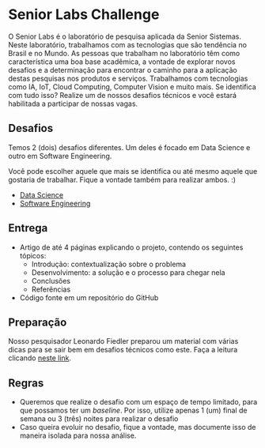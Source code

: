 # Senior Labs Challenge

O Senior Labs é o laboratório de pesquisa aplicada da Senior Sistemas. Neste laboratório, trabalhamos com as tecnologias que são tendência no Brasil e no Mundo.
As pessoas que trabalham no laboratório têm como característica uma boa base acadêmica, a vontade de explorar novos desafios e a determinação para encontrar o caminho para a aplicação destas pesquisas nos produtos e serviços.
Trabalhamos com tecnologias como IA, IoT, Cloud Computing, Computer Vision e muito mais.
Se identifica com tudo isso? Realize um de nossos desafios técnicos e você estará habilitada a participar de nossas vagas.

## Desafios

Temos 2 (dois) desafios diferentes. Um deles é focado em Data Science e outro em Software Engineering.

Você pode escolher aquele que mais se identifica ou até mesmo aquele que gostaria de trabalhar. Fique a vontade também para realizar ambos. :)

* [Data Science](data-science.md)
* [Software Engineering](software-engineering.md)

## Entrega

* Artigo de até 4 páginas explicando o projeto, contendo os seguintes tópicos:
    * Introdução: contextualização sobre o problema 
    * Desenvolvimento: a solução e o processo para chegar nela 
    * Conclusões 
    * Referências
* Código fonte em um repositório do GitHub 

## Preparação 

Nosso pesquisador Leonardo Fiedler preparou um material com várias dicas para se sair bem em desafios técnicos como este. Faça a leitura clicando [neste link](https://dev.to/leonardofiedler/dicas-para-mandar-bem-em-testes-tecnicos-231k). 



## Regras

* Queremos que realize o desafio com um espaço de tempo limitado, para que possamos ter um *baseline*. Por isso, utilize apenas 1 (um) final de semana ou 3 (três) noites para realizar o desafio
* Caso queira evoluir no desafio, fique a vontade, mas documente isso de maneira isolada para nossa análise.
